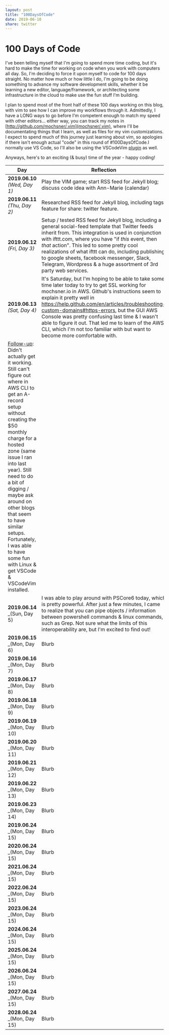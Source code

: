 ```yaml
---
layout: post
title: "100DaysOfCode"
date: 2019-06-10
share: twitter
---
```

# 100 Days of Code
I've been telling myself that I'm going to spend more time coding, but it's hard to make the time for working on code when you work with computers all day. So, I'm deciding to force it upon myself to code for 100 days straight. No matter how much or how little I do, I'm going to be doing something to advance my software development skills, whether it be learning a new editor, language/framework, or architecting some infrastructure in the cloud to make use the fun stuff I'm building. 

I plan to spend most of the front half of these 100 days working on this blog, with vim to see how I can improve my workflows through it. Admittedly, I have a LONG ways to go before I'm competent enough to match my speed with other editors... either way, you can track my notes in [http://github.com/mochsner/.vim](mochsner/.vim), where I'll be documentating things that I learn, as well as files for my vim customizations. I expect to spend much of this journey just learning about vim, so apologies if there isn't enough actual "code" in this round of #100DaysOfCode.I normally use VS Code, so I'll also be using the VSCodeVim [plugin](https://marketplace.visualstudio.com/items?itemName=vscodevim.vim) as well.

Anyways, here's to an exciting (& busy) time of the year - happy coding!

| Day | Reflection |
|----------|-------------|
| **2019.06.10** _(Wed, Day 1)_ | Play the VIM game; start RSS feed for Jekyll blog; discuss code idea with Ann-Marie (calendar) |
| **2019.06.11** _(Thu, Day 2)_ | Researched RSS feed for Jekyll blog, including tags feature for share: twitter feature. |
| **2019.06.12** _(Fri, Day 3)_ | Setup / tested RSS feed for Jekyll blog, including a general social-feed template that Twitter feeds inherit from. This integration is used in conjunction with ifttt.com, where you have "if _this_ event, then _that_ action". This led to some pretty cool realizations of what ifttt can do, including publishing to google sheets, facebook messenger, Slack, Telegram, Wordpress & a huge assortment of 3rd party web services. |
| **2019.06.13** _(Sat, Day 4)_ | It's Saturday, but I'm hoping to be able to take some time later today to try to get SSL working for mochsner.io in AWS. Github's instructions seem to explain it pretty well in https://help.github.com/en/articles/troubleshooting-custom-domains#https-errors, but the GUI AWS Console was pretty confusing last time & I wasn't able to figure it out. That led me to learn of the AWS CLI, which I'm not too familiar with but want to become more comfortable with. 
<u>Follow-up</u>: Didn't actually get it working. Still can't figure out where in AWS CLI to get an A-record setup without creating the $50 monthly charge for a hosted zone (same issue I ran into last year). Still need to do a bit of digging / maybe ask around on other blogs that seem to have similar setups. Fortunately, I was able to have some fun with Linux & get VSCode & VSCodeVim installed. |
| **2019.06.14** _(Sun, Day 5) | I was able to play around with PSCore6 today, which is pretty powerful. After just a few minutes, I came to realize that you can pipe objects / information between powershell commands & linux commands, such as Grep. Not sure what the limits of this interoperability are, but I'm excited to find out! |
| **2019.06.15** _(Mon, Day 6) | Blurb |
| **2019.06.16** _(Mon, Day 7) | Blurb |
| **2019.06.17** _(Mon, Day 8) | Blurb |
| **2019.06.18** _(Mon, Day 9) | Blurb |
| **2019.06.19** _(Mon, Day 10) | Blurb |
| **2019.06.20** _(Mon, Day 11) | Blurb |
| **2019.06.21** _(Mon, Day 12) | Blurb |
| **2019.06.22** _(Mon, Day 13) | Blurb |
| **2019.06.23** _(Mon, Day 14) | Blurb |
| **2019.06.24** _(Mon, Day 15) | Blurb |
| **2020.06.24** _(Mon, Day 15) | Blurb |
| **2021.06.24** _(Mon, Day 15) | Blurb |
| **2022.06.24** _(Mon, Day 15) | Blurb |
| **2023.06.24** _(Mon, Day 15) | Blurb |
| **2024.06.24** _(Mon, Day 15) | Blurb |
| **2025.06.24** _(Mon, Day 15) | Blurb |
| **2026.06.24** _(Mon, Day 15) | Blurb |
| **2027.06.24** _(Mon, Day 15) | Blurb |
| **2028.06.24** _(Mon, Day 15) | Blurb |
